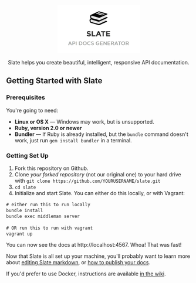 <p align="center">
  <img src="https://raw.githubusercontent.com/lord/img/master/logo-slate.png" alt="Slate: API Documentation Generator" width="226">
</p>

<p align="center">Slate helps you create beautiful, intelligent, responsive API documentation.</p>

Getting Started with Slate
------------------------------

### Prerequisites

You're going to need:

 - **Linux or OS X** — Windows may work, but is unsupported.
 - **Ruby, version 2.0 or newer**
 - **Bundler** — If Ruby is already installed, but the `bundle` command doesn't work, just run `gem install bundler` in a terminal.

### Getting Set Up

1. Fork this repository on Github.
2. Clone *your forked repository* (not our original one) to your hard drive with `git clone https://github.com/YOURUSERNAME/slate.git`
3. `cd slate`
4. Initialize and start Slate. You can either do this locally, or with Vagrant:

```shell
# either run this to run locally
bundle install
bundle exec middleman server

# OR run this to run with vagrant
vagrant up
```

You can now see the docs at http://localhost:4567. Whoa! That was fast!

Now that Slate is all set up your machine, you'll probably want to learn more about [editing Slate markdown](https://github.com/lord/slate/wiki/Markdown-Syntax), or [how to publish your docs](https://github.com/lord/slate/wiki/Deploying-Slate).

If you'd prefer to use Docker, instructions are available [in the wiki](https://github.com/lord/slate/wiki/Docker).
